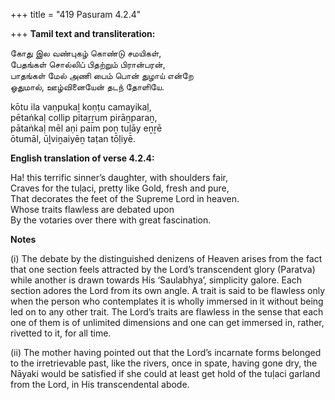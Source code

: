 +++
title = "419 Pasuram 4.2.4"

+++
**Tamil text and transliteration:**

கோது இல வண்புகழ் கொண்டு சமயிகள்,  
பேதங்கள் சொல்லிப் பிதற்றும் பிரான்பரன்,  
பாதங்கள் மேல் அணி பைம் பொன் துழாய் என்றே  
ஓதுமால், ஊழ்வினையேன் தடந் தோளியே.

kōtu ila vaṇpukaḻ koṇṭu camayikaḷ,  
pētaṅkaḷ collip pitaṟṟum pirāṉparaṉ,  
pātaṅkaḷ mēl aṇi paim poṉ tuḻāy eṉṟē  
ōtumāl, ūḻviṉaiyēṉ taṭan tōḷiyē.

**English translation of verse 4.2.4:**

Ha! this terrific sinner’s daughter, with shoulders fair,  
Craves for the tuḷaci, pretty like Gold, fresh and pure,  
That decorates the feet of the Supreme Lord in heaven.  
Whose traits flawless are debated upon  
By the votaries over there with great fascination.

**Notes**

\(i\) The debate by the distinguished denizens of Heaven arises from the fact that one section feels attracted by the Lord’s transcendent glory (Paratva) while another is drawn towards His ‘Saulabhya’, simplicity galore. Each section adores the Lord from its own angle. A trait is said to be flawless only when the person who contemplates it is wholly immersed in it without being led on to any other trait. The Lord’s traits are flawless in the sense that each one of them is of unlimited dimensions and one can get immersed in, rather, rivetted to it, for all time.

\(ii\) The mother having pointed out that the Lord’s incarnate forms belonged to the irretrievable past, like the rivers, once in spate, having gone dry, the Nāyaki would be satisfied if she could at least get hold of the tuḷaci garland from the Lord, in His transcendental abode.


